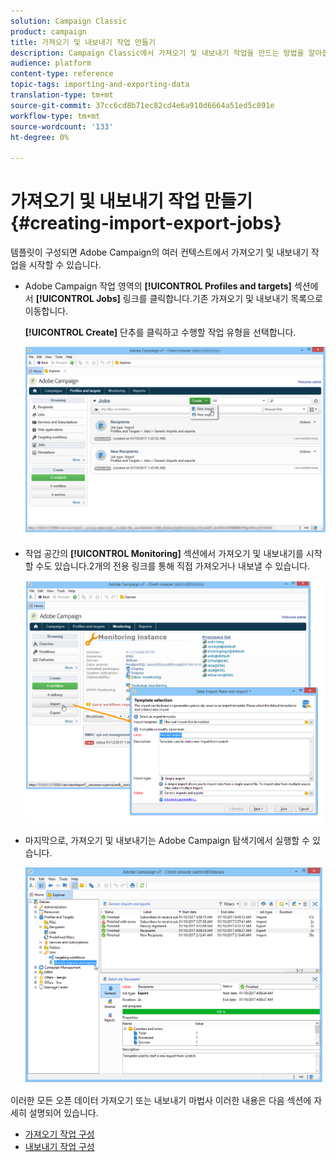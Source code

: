 ```yaml
---
solution: Campaign Classic
product: campaign
title: 가져오기 및 내보내기 작업 만들기
description: Campaign Classic에서 가져오기 및 내보내기 작업을 만드는 방법을 알아봅니다.
audience: platform
content-type: reference
topic-tags: importing-and-exporting-data
translation-type: tm+mt
source-git-commit: 37cc6cd8b71ec82cd4e6a910d6664a51ed5c091e
workflow-type: tm+mt
source-wordcount: '133'
ht-degree: 0%

---
```



# 가져오기 및 내보내기 작업 만들기 {#creating-import-export-jobs}

템플릿이 구성되면 Adobe Campaign의 여러 컨텍스트에서 가져오기 및 내보내기 작업을 시작할 수 있습니다.

* Adobe Campaign 작업 영역의 **[!UICONTROL Profiles and targets]** 섹션에서 **[!UICONTROL Jobs]** 링크를 클릭합니다.기존 가져오기 및 내보내기 목록으로 이동합니다.

   **[!UICONTROL Create]** 단추를 클릭하고 수행할 작업 유형을 선택합니다.

   ![](assets/s_ncs_user_import_from_home.png)

* 작업 공간의 **[!UICONTROL Monitoring]** 섹션에서 가져오기 및 내보내기를 시작할 수도 있습니다.2개의 전용 링크를 통해 직접 가져오거나 내보낼 수 있습니다.

   ![](assets/s_ncs_user_import_from_production.png)

* 마지막으로, 가져오기 및 내보내기는 Adobe Campaign 탐색기에서 실행할 수 있습니다.

   ![](assets/s_ncs_user_export_wizard_launch_from_menu.png)


이러한 모든 오픈 데이터 가져오기 또는 내보내기 마법사 이러한 내용은 다음 섹션에 자세히 설명되어 있습니다.

* [가져오기 작업 구성](../../platform/using/executing-import-jobs.md)
* [내보내기 작업 구성](../../platform/using/executing-export-jobs.md)
